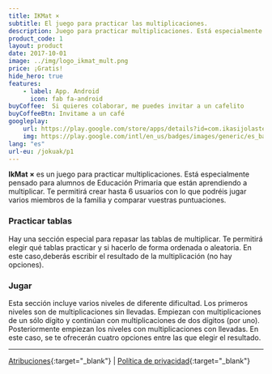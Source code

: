 ```yaml
---
title: IKMat ×
subtitle: El juego para practicar las multiplicaciones.
description: Juego para practicar multiplicaciones. Está especialmente pensado para alumnos de Educación Primaria que están aprendiendo a multiplicar
product_code: 1
layout: product
date: 2017-10-01
image: ../img/logo_ikmat_mult.png
price: ¡Gratis!
hide_hero: true
features:
    - label: App. Android
      icon: fab fa-android
buyCoffee:  Si quieres colaborar, me puedes invitar a un cafelito
buyCoffeeBtn: Invitame a un café
googleplay: 
    url: https://play.google.com/store/apps/details?id=com.ikasijolasten.ikmat.ikmatmult&amp;hl=es
    img: https://play.google.com/intl/en_us/badges/images/generic/es_badge_web_generic.png
lang: "es"
url-eu: /jokuak/p1
---
```

**IkMat ×** es un juego para practicar multiplicaciones. Está especialmente pensado para alumnos de Educación Primaria que están aprendiendo a multiplicar. Te permitirá crear hasta 6 usuarios con lo que podréis jugar varios miembros de la familia y comparar vuestras puntuaciones.

### Practicar tablas
Hay una sección especial para repasar las tablas de multiplicar. Te permitirá elegir qué tablas practicar y si hacerlo de forma ordenada o aleatoria. En este caso,deberás escribir el resultado de la multiplicación (no hay opciones).
### Jugar 
Esta sección incluye varios niveles de diferente dificultad. Los primeros niveles son de multiplicaciones sin llevadas. Empiezan con multiplicaciones de un sólo dígito y continúan con multiplicaciones de dos dígitos (por uno). Posteriormente empiezan los niveles con multiplicaciones con llevadas. En este caso, se te ofrecerán cuatro opciones entre las que elegir el resultado.

<hr/>

[Atribuciones](../p1-atr){:target="_blank"} \| [Política de privacidad](../p1-pol){:target="_blank"}

